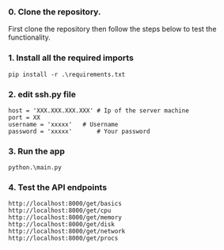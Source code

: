 ### 0. Clone the repository.
First clone the repository then follow the steps below to test the functionality.

### 1. Install all the required imports

```
pip install -r .\requirements.txt
```
### 2. edit ssh.py file

```
host = 'XXX.XXX.XXX.XXX' # Ip of the server machine
port = XX
username = 'xxxxx'   # Username
password = 'xxxxx'       # Your password
```

### 3. Run the app

```
python.\main.py
``` 

### 4. Test the API endpoints

```
http://localhost:8000/get/basics
http://localhost:8000/get/cpu
http://localhost:8000/get/memory
http://localhost:8000/get/disk
http://localhost:8000/get/network
http://localhost:8000/get/procs
```
